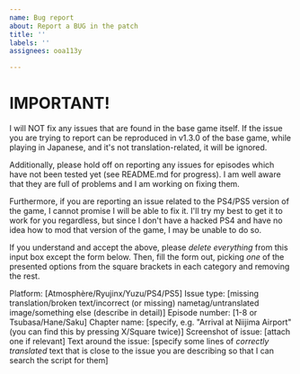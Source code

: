 ```yaml
---
name: Bug report
about: Report a BUG in the patch
title: ''
labels: ''
assignees: ooa113y

---
```


# IMPORTANT!

I will NOT fix any issues that are found in the base game itself. If the issue you are trying to report can be reproduced in v1.3.0 of the base game, while playing in Japanese, and it's not translation-related, it will be ignored.

Additionally, please hold off on reporting any issues for episodes which have not been tested yet (see README.md for progress). I am well aware that they are full of problems and I am working on fixing them.

Furthermore, if you are reporting an issue related to the PS4/PS5 version of the game, I cannot promise I will be able to fix it. I'll try my best to get it to work for you regardless, but since I don't have a hacked PS4 and have no idea how to mod that version of the game, I may be unable to do so.

If you understand and accept the above, please *delete everything* from this input box except the form below. Then, fill the form out, picking *one* of the presented options from the square brackets in each category and removing the rest.

Platform: [Atmosphère/Ryujinx/Yuzu/PS4/PS5]
Issue type: [missing translation/broken text/incorrect (or missing) nametag/untranslated image/something else (describe in detail)]
Episode number: [1-8 or Tsubasa/Hane/Saku]
Chapter name: [specify, e.g. "Arrival at Niijima Airport" (you can find this by pressing X/Square twice)]
Screenshot of issue: [attach one if relevant]
Text around the issue: [specify some lines of *correctly translated* text that is close to the issue you are describing so that I can search the script for them]
